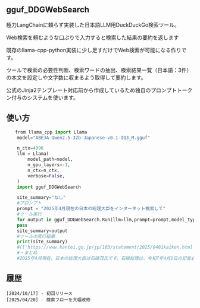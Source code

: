 ## gguf_DDGWebSearch

極力LangChainに頼らず実装した日本語LLM用DuckDuckGo検索ツール。

Web検索を頼むような口ぶりで入力すると検索した結果の要約を返します

既存のllama-cpp-python実装に少し足すだけでWeb検索が可能になる作りです。

ツールで検索の必要性判断、検索ワードの抽出、検索結果一覧（日本語：3件）の本文を設定しや文字数に収まるよう取得して要約します。

公式のJinja2テンプレート対応前から作成しているため独自のプロンプトトークン付与のシステムを使います。

## 使い方
```python
　　from llama_cpp import Llama
    model="ABEJA-Qwen2.5-32b-Japanese-v0.1-IQ3_M.gguf"

    n_ctx=4096
    llm = Llama(
        model_path=model,
        n_gpu_layers=-1,
        n_ctx=n_ctx,
        verbose=False,
    )
    import gguf_DDGWebSearch

    site_summary="なし"
    #プロンプト
    prompt = "2025年4月現在の日本の総理大臣をインターネット検索して"
    #ツール実行
    for output in gguf_DDGWebSearch.Run(llm=llm,prompt=prompt,model_type=3,n_ctx=n_ctx):#model_typeでモデルに応じたプロンプトトークンを付与。3はChatML系
    pass
    site_summary=output
    #ツールの実行結果
    print(site_summary)
    #(['https://www.kantei.go.jp/jp/103/statement/2025/0401kaiken.html', 'https://ja.wikipedia.org/wiki/内閣総理大臣の一覧', 'https://www.kantei.go.jp/jp/103/statement/2025/0101nentou.html'], ['令和7年4月1日 石破内閣総理大臣記者会見 | 総理の演説・記者 ...', '内閣総理大臣の一覧 - Wikipedia', '石破内閣総理大臣 令和7年 年頭所感 - 首相官邸ホームページ'])
    #・まとめ
    #2025年4月現在、日本の総理大臣は石破茂氏です。石破総理は、令和7年4月1日の記者会見で、現在の経済や社会の課題に対する取り組みについて説明しており、特に賃金の引き上げ、物価高 への対応、地方創生、そして少子高齢化への対策などを重点的に進めていることを強調しています。
```

## 履歴
    [2024/10/17] - 初回リリース
    [2025/04/20] - 検索フローを大幅改修